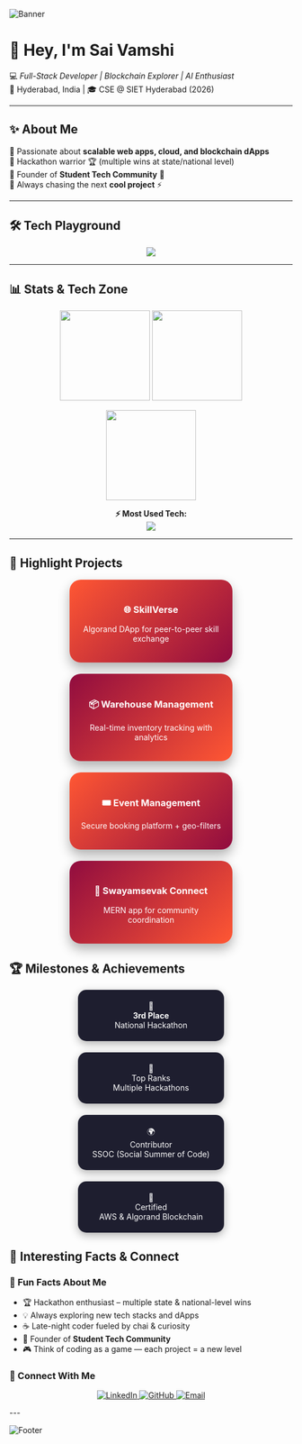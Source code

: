 <!-- Profile Banner -->
![Banner](https://capsule-render.vercel.app/api?type=waving&color=0:FF5733,100:900C3F&height=200&section=header&text=Palamuri%20Sai%20Vamshi%20🚀&fontSize=35&fontColor=ffffff&animation=fadeIn&fontAlignY=35)

# 👋 Hey, I'm Sai Vamshi  

💻 *Full-Stack Developer | Blockchain Explorer | AI Enthusiast*  
📍 Hyderabad, India | 🎓 CSE @ SIET Hyderabad (2026)  

---

## ✨ About Me  
🔹 Passionate about **scalable web apps, cloud, and blockchain dApps**  
🔹 Hackathon warrior 🏆 (multiple wins at state/national level)  
🔹 Founder of **Student Tech Community** 🚀  
🔹 Always chasing the next **cool project** ⚡  

---

## 🛠️ Tech Playground  
<p align="center">
  <img src="https://skillicons.dev/icons?i=js,react,nodejs,express,mongodb,nextjs,java,python,c,php,angular,bootstrap,html,css,mysql,aws,firebase,git,github" />
</p>

---

## 📊 Stats & Tech Zone

<p align="center">
  <!-- GitHub Stats -->
  <img src="https://github-readme-stats.vercel.app/api?username=saivamshi4121&show_icons=true&theme=tokyonight" height="160"/>
  <img src="https://github-readme-streak-stats.herokuapp.com/?user=saivamshi4121&theme=tokyonight" height="160"/>
</p>

<p align="center">
  <!-- Top Languages -->
  <img src="https://github-readme-stats.vercel.app/api/top-langs/?username=saivamshi4121&layout=compact&theme=tokyonight" height="160"/>
</p>

<p align="center">
  <!-- Custom Tech Stack -->
  <b>⚡ Most Used Tech:</b><br>
  <img src="https://skillicons.dev/icons?i=react,nodejs,express,mongodb,nextjs,js" />
</p>



---


## 🚀 Highlight Projects

<div align="center" style="display:flex; gap:20px; flex-wrap:wrap; justify-content:center;"> <!-- Card 1 --> <div style="background:linear-gradient(135deg,#FF5733,#900C3F); border-radius:20px; width:250px; padding:20px; color:white; box-shadow:0 10px 20px rgba(0,0,0,0.3); transition: transform 0.3s; text-align:center;"> <h3>🌐 SkillVerse</h3> <p style="font-size:14px;">Algorand DApp for peer-to-peer skill exchange</p> </div> <!-- Card 2 --> <div style="background:linear-gradient(135deg,#900C3F,#FF5733); border-radius:20px; width:250px; padding:20px; color:white; box-shadow:0 10px 20px rgba(0,0,0,0.3); transition: transform 0.3s; text-align:center;"> <h3>📦 Warehouse Management</h3> <p style="font-size:14px;">Real-time inventory tracking with analytics</p> </div> <!-- Card 3 --> <div style="background:linear-gradient(135deg,#FF5733,#900C3F); border-radius:20px; width:250px; padding:20px; color:white; box-shadow:0 10px 20px rgba(0,0,0,0.3); transition: transform 0.3s; text-align:center;"> <h3>🎟️ Event Management</h3> <p style="font-size:14px;">Secure booking platform + geo-filters</p> </div> <!-- Card 4 --> <div style="background:linear-gradient(135deg,#900C3F,#FF5733); border-radius:20px; width:250px; padding:20px; color:white; box-shadow:0 10px 20px rgba(0,0,0,0.3); transition: transform 0.3s; text-align:center;"> <h3>🤝 Swayamsevak Connect</h3> <p style="font-size:14px;">MERN app for community coordination</p> </div> </div>

## 🏆 Milestones & Achievements  
<div align="center" style="display:flex; gap:20px; flex-wrap:wrap; justify-content:center;"> <div style="background:#1E1E2F; color:#fff; padding:20px; border-radius:15px; width:220px; text-align:center; box-shadow:0 5px 15px rgba(0,0,0,0.3);"> 🥉<br> <b>3rd Place</b><br> National Hackathon </div> <div style="background:#1E1E2F; color:#fff; padding:20px; border-radius:15px; width:220px; text-align:center; box-shadow:0 5px 15px rgba(0,0,0,0.3);"> 🏅<br> Top Ranks<br> Multiple Hackathons </div> <div style="background:#1E1E2F; color:#fff; padding:20px; border-radius:15px; width:220px; text-align:center; box-shadow:0 5px 15px rgba(0,0,0,0.3);"> 🌍<br> Contributor<br> SSOC (Social Summer of Code) </div> <div style="background:#1E1E2F; color:#fff; padding:20px; border-radius:15px; width:220px; text-align:center; box-shadow:0 5px 15px rgba(0,0,0,0.3);"> 📜<br> Certified<br> AWS & Algorand Blockchain </div> </div>



## 🌟 Interesting Facts & Connect

### 🎯 Fun Facts About Me
- 🏆 Hackathon enthusiast – multiple state & national-level wins  
- 💡 Always exploring new tech stacks and dApps  
- ☕ Late-night coder fueled by chai & curiosity  
- 🚀 Founder of **Student Tech Community**  
- 🎮 Think of coding as a game — each project = a new level  

### 🔗 Connect With Me
<p align="center">
  <a href="https://www.linkedin.com/in/saivamshi-webdev/" target="_blank">
    <img src="https://img.shields.io/badge/LinkedIn-0077B5?style=for-the-badge&logo=linkedin&logoColor=white" alt="LinkedIn"/>
  </a>
  <a href="https://github.com/saivamshi4121" target="_blank">
    <img src="https://img.shields.io/badge/GitHub-181717?style=for-the-badge&logo=github&logoColor=white" alt="GitHub"/>
  </a>
  <a href="mailto:palamurivamshi2005@gmail.com">
    <img src="https://img.shields.io/badge/Email-D14836?style=for-the-badge&logo=gmail&logoColor=white" alt="Email"/>
  </a>
</p>
---

<!-- Footer Banner -->
![Footer](https://capsule-render.vercel.app/api?type=waving&color=0:900C3F,100:FF5733&height=120&section=footer)

